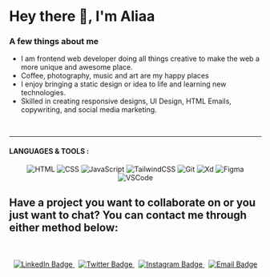 
# Hey there :wave:, I'm Aliaa 

### A few things about me
- I am frontend web developer doing all things creative to make the web a more unique and awesome place.
- Coffee, photography, music and art are my happy places 
- I enjoy bringing a static design or idea to life and learning new technologies.
- Skilled in creating responsive designs, UI Design, HTML Emails, copywriting, and social media marketing.
<!-- - Graduated in 2021 with a B.S. in Web Design & Development from Southern New Hampshire University
 - Currently working on a web application for film photography and for international travel -->

<br>

---

####  LANGUAGES & TOOLS :
<div align="center">
<div>
  <img src="./icons/ai.png" title="HTML5" alt="HTML" />
  <img src="./icons/boot.png"  title="CSS3" alt="CSS"/>
  <img src="./icons/css.png" title="JavaScript" alt="JavaScript"/>
  <img src="./icons/html.png" title="TailwindCSS" alt="TailwindCSS" />
  <img src="./icons/js (2).png" title="Git" alt="Git"/>
  <img src="./icons/ps.png" title="Xd" alt="Xd" />
  <img src="./icons/react.png" title="Figma" alt="Figma" />
  <img src="./icons/xd.png" title="VSCode" alt="VSCode"/>
 
</div>
</div>



## Have a project you want to collaborate on or you just want to chat? You can contact me through either method below:
<div id="badges" align ="center">
  <br><br>
  <a href="https://www.linkedin.com/in/kdbrand">
    <img src="https://img.shields.io/badge/LinkedIn-blue?style=for-the-badge&logo=linkedin&logoColor=white" alt="LinkedIn Badge"/>
  </a>&nbsp;
  <a href="https://www.twitter.com/mrdebonairfox">
    <img src="https://img.shields.io/badge/Twitter-blue?style=for-the-badge&logo=twitter&logoColor=white&color=1DA1F2" alt="Twitter Badge" />
  </a>&nbsp;
  <a href="https://www.instagram.com/mrdebonairfox">
    <img src="https://img.shields.io/badge/Instagram-blue?style=for-the-badge&logo=instagram&logoColor=white&color=e95950" alt="Instagram Badge" />
  </a>&nbsp;
  <a href="mailto:kbrandon319@gmail.com">
    <img src="https://img.shields.io/badge/Gmail-blue?style=for-the-badge&logo=gmail&logoColor=white&color=bb001b" alt="Email Badge" />
  </a>
  
  






